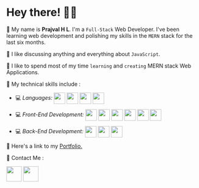 # Hey there! 👋🏻

📌 My name is **Prajval H L**. I'm a `Full-Stack` Web Developer. I've been learning web development and polishing my skills in the `MERN` stack for the last six months.

📌 I like discussing anything and everything about `JavaScript`.

📌 I like to spend most of my time `learning` and `creating` MERN stack Web Applications.

📌 My technical skills include :

- 💻 _Languages:_ <img align="center" height="30" src="https://img.icons8.com/color/144/000000/javascript.png"/> <img align="center" height="30" src="https://img.icons8.com/ultraviolet/480/000000/react.png"/> <img align="center" height="30" src="https://img.icons8.com/color/48/000000/typescript.png"/> <img align="center" height="30" src="https://user-images.githubusercontent.com/69760792/121766706-a67ec180-cb71-11eb-923d-69fc323bafa4.png"/>

- 💻 _Front-End Development:_ <img align="center" height="30" src="https://img.icons8.com/color/144/000000/html-5.png"/> <img align="center" height="30" src="https://img.icons8.com/color/144/000000/css3.png"/> <img align="center" height="30" src="https://img.icons8.com/color/144/000000/javascript.png"/> <img align="center" height="30" src="https://img.icons8.com/ultraviolet/480/000000/react.png"/> <img align="center" height="30" src="https://img.icons8.com/color/48/000000/typescript.png"/> <img align="center" height="30" src="https://img.icons8.com/color/48/000000/redux.png"/>

- 💻 _Back-End Development:_ <img align="center" height="30" src="https://user-images.githubusercontent.com/69760792/121766706-a67ec180-cb71-11eb-923d-69fc323bafa4.png"/> <img align="center" height="30" src="https://img.icons8.com/color/48/000000/mongodb.png"/> <img align="center" height="30" src="https://img.icons8.com/color/48/000000/java-web-token.png"/>

📌 Here's a link to my [Portfolio.](https://prajvalhl.netlify.app/)

📌 Contact Me :

<!-- [<img align="center" height="40" src="https://img.icons8.com/color/48/000000/hot-article.png"/>](https://hashnode.com/username) -->

[<img align="center" height="40" src="https://img.icons8.com/color/144/000000/linkedin.png"/>](https://www.linkedin.com/in/hlprajval/)
[<img align="center" height="40" src="https://img.icons8.com/fluent/144/000000/twitter.png"/>](https://twitter.com/l_prajval)
